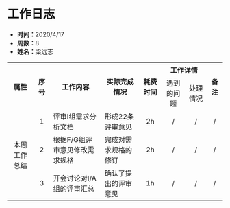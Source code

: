 <h1>工作日志</h1>
<ul>
    <li><strong>时间：</strong>2020/4/17</li>
    <li><strong>周数：</strong>8</li>
    <li><strong>姓名：</strong>梁远志</li>
</ul>
<table style="text-align:center">
  <tr>
    <th rowspan="2">属性</th>
    <th rowspan="2">序号</th>
    <th rowspan="2">工作内容</th>
    <th rowspan="2">实际完成情况</th>
    <th rowspan="2">耗费时间</th>
    <th colspan="2">工作详情</th>
    <th rowspan="2">备注</th>
  </tr>
  <tr>
    <td>遇到的问题</td>
    <td>处理情况</td>
  </tr>
  <tr>
    <td rowspan="4">本周工作总结</td>
    <td>1</td>
    <td style="text-align:left">评审I组需求分析文档</td>
    <td style="text-align:left">形成22条评审意见</td>
    <td>2h</td>
    <td>/</td>
    <td>/</td>
    <td>/</td>
  </tr>
  <tr>
    <td>2</td>
    <td style="text-align:left">根据F/G组评审意见修改需求规格</td>
    <td style="text-align:left">完成对需求规格的修订</td>
    <td>2h</td>
    <td>/</td>
    <td>/</td>
    <td>/</td>
  </tr>
  <tr>
    <td>3</td>
    <td style="text-align:left">开会讨论对I/A组的评审汇总</td>
    <td style="text-align:left">确认了提出的评审意见</td>
    <td>1h</td>
    <td>/</td>
    <td>/</td>
    <td>/</td>
  </tr>
</table>
